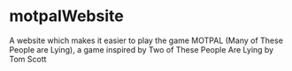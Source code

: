 # motpalWebsite
A website which makes it easier to play the game MOTPAL (Many of These People are Lying), a game inspired by Two of These People Are Lying by Tom Scott
